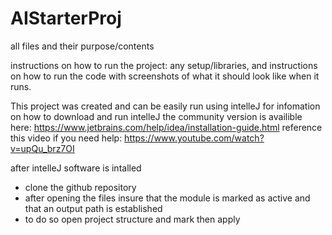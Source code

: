 # AIStarterProj
all files and their purpose/contents








instructions on how to run the project: any setup/libraries, and instructions on how to run the code with screenshots of what it should look like when it runs.

This project was created and can be easily run using intelleJ
for infomation on how to download and run intelleJ
the community version is availible here: https://www.jetbrains.com/help/idea/installation-guide.html
reference this video if you need help:
https://www.youtube.com/watch?v=upQu_brz7OI

after intelleJ software is intalled
- clone the github repository
- after opening the files insure that the module is marked as active and that an output path is established
- to do so open project structure and mark then apply